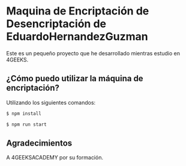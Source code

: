# Maquina de Encriptación de Desencriptación de EduardoHernandezGuzman

Este es un pequeño proyecto que he desarrollado mientras estudio en 4GEEKS.


## ¿Cómo puedo utilizar la máquina de encriptación?

Utilizando los siguientes comandos:

```bash
$ npm install
```
```bash
$ npm run start
```




## Agradecimientos

A 4GEEKSACADEMY por su formación.








